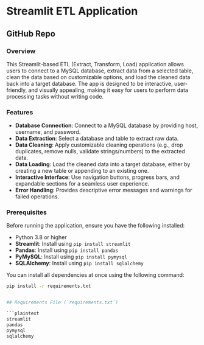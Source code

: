 # Streamlit ETL Application

## GitHub Repo

### Overview
This Streamlit-based ETL (Extract, Transform, Load) application allows users to connect to a MySQL database, extract data from a selected table, clean the data based on customizable options, and load the cleaned data back into a target database. The app is designed to be interactive, user-friendly, and visually appealing, making it easy for users to perform data processing tasks without writing code.

### Features
- **Database Connection**: Connect to a MySQL database by providing host, username, and password.
- **Data Extraction**: Select a database and table to extract raw data.
- **Data Cleaning**: Apply customizable cleaning operations (e.g., drop duplicates, remove nulls, validate strings/numbers) to the extracted data.
- **Data Loading**: Load the cleaned data into a target database, either by creating a new table or appending to an existing one.
- **Interactive Interface**: Use navigation buttons, progress bars, and expandable sections for a seamless user experience.
- **Error Handling**: Provides descriptive error messages and warnings for failed operations.

### Prerequisites
Before running the application, ensure you have the following installed:

- Python 3.8 or higher
- **Streamlit**: Install using `pip install streamlit`
- **Pandas**: Install using `pip install pandas`
- **PyMySQL**: Install using `pip install pymysql`
- **SQLAlchemy**: Install using `pip install sqlalchemy`

You can install all dependencies at once using the following command:

```bash
pip install -r requirements.txt


## Requirements File (`requirements.txt`)

```plaintext
streamlit
pandas
pymysql
sqlalchemy
